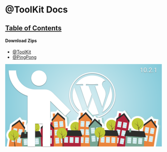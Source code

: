 # @ToolKit Docs

## [Table of Contents](./TOC.md) 

#### Download Zips

- [@ToolKit](https://github.com/listingslab-software/toolkit/raw/master/wp-content/plugins/listingslab-toolkit.zip)
- [@PingPong](https://github.com/listingslab-software/toolkit/raw/master/wp-content/plugins/listingslab-pingpong.zip)

![Listingslab @ToolKit](./png/toolkit_branding.png) 




